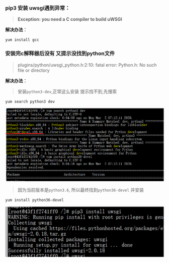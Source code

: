 ### pip3 安装 uwsgi遇到异常：  

> **Exception: you need a C compiler to build uWSGI**


**解决办法**：  
```
yum install gcc
```

### 安装完c解释器后没有 又提示没找到python文件

> plugins/python/uwsgi_python.h:2:10: fatal error: Python.h: No such file or directory

**解决办法**：

> 安装`python3-dev`,正常这么安装 提示找不到,先搜索

```shell
yum search python3 dev
```

![uwsgi1](res/uwsgi_1.png)

> 因为当前版本是`python3.6`, 所以最终找到`python36-devel` 并安装

```Shell
yum install python36-devel
```
![uwsgi2](res/uwsgi_2.png)
